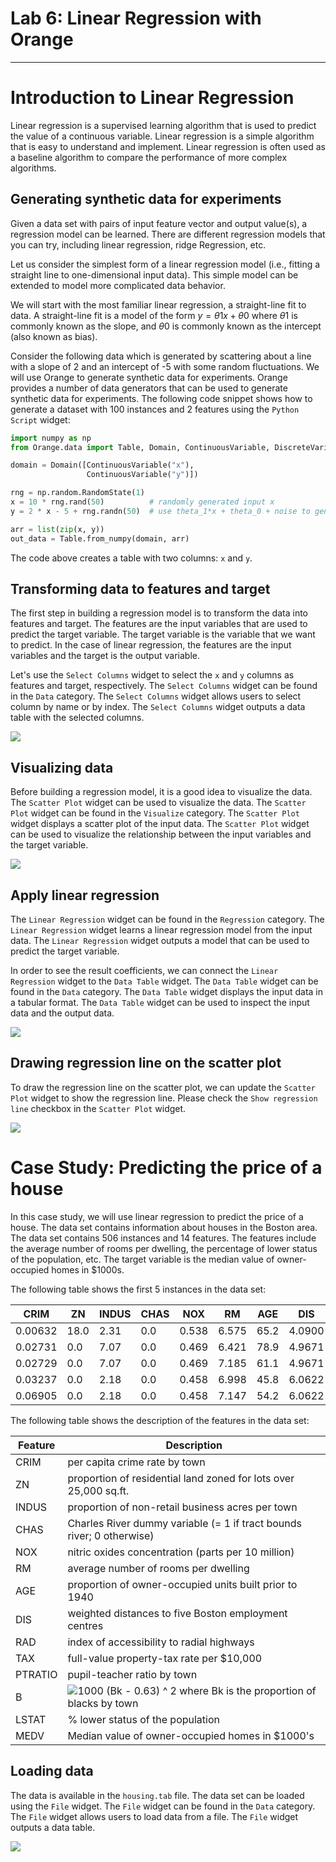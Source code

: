 # Lab 6: Linear Regression with Orange
---

# Introduction to Linear Regression

Linear regression is a supervised learning algorithm that is used to predict the value of a continuous variable. Linear regression is a simple algorithm that is easy to understand and implement. Linear regression is often used as a baseline algorithm to compare the performance of more complex algorithms.

## Generating synthetic data for experiments

Given a data set with pairs of input feature vector and output value(s), a regression model can be learned. There are different regression models that you can try, including linear regression, ridge Regression, etc.

Let us consider the simplest form of a linear regression model (i.e., fitting a straight line to one-dimensional input data). This simple model can be extended to model more complicated data behavior.

We will start with the most familiar linear regression, a straight-line fit to data. A straight-line fit is a model of the form $y = θ1x + θ0$ where $θ1$ is commonly known as the slope, and 
$θ0$ is commonly known as the intercept (also known as bias).

Consider the following data which is generated by scattering about a line with a slope of 2 and an intercept of -5 with some random fluctuations. We will use Orange to generate synthetic data for experiments. Orange provides a number of data generators that can be used to generate synthetic data for experiments. The following code snippet shows how to generate a dataset with 100 instances and 2 features using the `Python Script` widget:

```python
import numpy as np
from Orange.data import Table, Domain, ContinuousVariable, DiscreteVariable

domain = Domain([ContinuousVariable("x"),
                 ContinuousVariable("y")])

rng = np.random.RandomState(1)
x = 10 * rng.rand(50)          # randomly generated input x
y = 2 * x - 5 + rng.randn(50)  # use theta_1*x + theta_0 + noise to generated output y

arr = list(zip(x, y))
out_data = Table.from_numpy(domain, arr)
```

The code above creates a table with two columns: `x` and `y`.

## Transforming data to features and target

The first step in building a regression model is to transform the data into features and target. The features are the input variables that are used to predict the target variable. The target variable is the variable that we want to predict. In the case of linear regression, the features are the input variables and the target is the output variable.

Let's use the `Select Columns` widget to select the `x` and `y` columns as features and target, respectively. The `Select Columns` widget can be found in the `Data` category. The `Select Columns` widget allows users to select column by name or by index. The `Select Columns` widget outputs a data table with the selected columns.

![](images/select-columns.gif)

## Visualizing data

Before building a regression model, it is a good idea to visualize the data. The `Scatter Plot` widget can be used to visualize the data. The `Scatter Plot` widget can be found in the `Visualize` category. The `Scatter Plot` widget displays a scatter plot of the input data. The `Scatter Plot` widget can be used to visualize the relationship between the input variables and the target variable.

![](images/lr-scatter-plot.gif)

## Apply linear regression

The `Linear Regression` widget can be found in the `Regression` category. The `Linear Regression` widget learns a linear regression model from the input data. The `Linear Regression` widget outputs a model that can be used to predict the target variable.

In order to see the result coefficients, we can connect the `Linear Regression` widget to the `Data Table` widget. The `Data Table` widget can be found in the `Data` category. The `Data Table` widget displays the input data in a tabular format. The `Data Table` widget can be used to inspect the input data and the output data.

![](images/linear-regression.gif)

## Drawing regression line on the scatter plot

To draw the regression line on the scatter plot, we can update the `Scatter Plot` widget to show the regression line. Please check the `Show regression line` checkbox in the `Scatter Plot` widget.

![](images/lr-scatter-plot-regression-line.gif)

# Case Study: Predicting the price of a house

In this case study, we will use linear regression to predict the price of a house. The data set contains information about houses in the Boston area. The data set contains 506 instances and 14 features. The features include the average number of rooms per dwelling, the percentage of lower status of the population, etc. The target variable is the median value of owner-occupied homes in $1000s.

The following table shows the first 5 instances in the data set:

| CRIM    | ZN   | INDUS | CHAS | NOX   | RM    | AGE  | DIS    | RAD | TAX   | PTRATIO  | B      | LSTAT  | MEDV  |
|---------|------|-------|------|-------|-------|------|--------|-----|-------|----------|--------|--------|-------|
| 0.00632 | 18.0 | 2.31  | 0.0  | 0.538 | 6.575 | 65.2 | 4.0900 | 1.0 | 296.0 | 15.3     | 396.90 | 4.98   | 24.0  |
| 0.02731 | 0.0  | 7.07  | 0.0  | 0.469 | 6.421 | 78.9 | 4.9671 | 2.0 | 242.0 | 17.8     | 396.90 | 9.14   | 21.6  |
| 0.02729 | 0.0  | 7.07  | 0.0  | 0.469 | 7.185 | 61.1 | 4.9671 | 2.0 | 242.0 | 17.8     | 392.83 | 4.03   | 34.7  |
| 0.03237 | 0.0  | 2.18  | 0.0  | 0.458 | 6.998 | 45.8 | 6.0622 | 3.0 | 222.0 | 18.7     | 394.63 | 2.94   | 33.4  |
| 0.06905 | 0.0  | 2.18  | 0.0  | 0.458 | 7.147 | 54.2 | 6.0622 | 3.0 | 222.0 | 18.7     | 396.90 | 5.33   | 36.2  |

The following table shows the description of the features in the data set:

| Feature   | Description                                                                                       |
|-----------|---------------------------------------------------------------------------------------------------|
| CRIM      | per capita crime rate by town                                                                     |
| ZN        | proportion of residential land zoned for lots over 25,000 sq.ft.                                  |
| INDUS     | proportion of non-retail business acres per town                                                  |
| CHAS      | Charles River dummy variable (= 1 if tract bounds river; 0 otherwise)                             |
| NOX       | nitric oxides concentration (parts per 10 million)                                                |
| RM        | average number of rooms per dwelling                                                              |
| AGE       | proportion of owner-occupied units built prior to 1940                                            |
| DIS       | weighted distances to five Boston employment centres                                              |
| RAD       | index of accessibility to radial highways                                                         |
| TAX       | full-value property-tax rate per $10,000                                                          |
| PTRATIO   | pupil-teacher ratio by town                                                                       |
| B         | ![1000 (Bk - 0.63) ^ 2](https://mathjax2svg.hkbu.app/1000%5Ctimes%5Cleft(Bk%3D0.63%5Cright)%5E2) where Bk is the proportion of blacks by town |
| LSTAT     | % lower status of the population                                                                  |
| MEDV      | Median value of owner-occupied homes in $1000's                                                    |


## Loading data

The data is available in the `housing.tab` file. The data set can be loaded using the `File` widget. The `File` widget can be found in the `Data` category. The `File` widget allows users to load data from a file. The `File` widget outputs a data table.

![](images/file-widget.gif)

